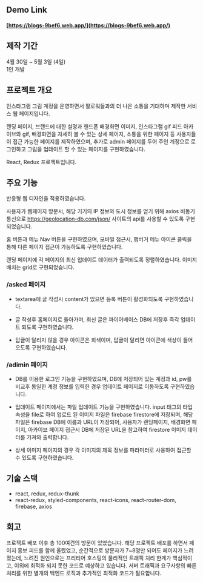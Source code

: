 ## Demo Link  

#### [https://blogs-9bef6.web.app/](https://blogs-9bef6.web.app/)    

## 제작 기간
4월 30일 ~ 5월 3일 (4일)  
1인 개발


## 프로젝트 개요
인스타그램 그림 계정을 운영하면서 팔로워들과의 더 나은 소통을 기대하며 제작한 서비스 웹 페이지입니다. 

랜딩 페이지, 브랜드에 대한 설명과 핸드폰 배경화면 이미지, 인스타그램 gif 피드 아카이브와 gif, 배경화면을 자세히 볼 수 있는 상세 페이지, 소통을 위한 페이지 등 사용자들이 접근 가능한 페이지를 제작하였으며, 추가로 admin 페이지를 두어 주인 계정으로 로그인하고 그림을 업데이트 할 수 있는 페이지를 구현하였습니다.

React, Redux 프로젝트입니다.


## 주요 기능

반응형 웹 디자인을 적용하였습니다.

사용자가 웹페이지 방문시, 해당 기기의 IP 정보와 도시 정보를 얻기 위해 axios 비동기 통신으로 https://geolocation-db.com/json/ 사이트의 api를 사용할 수 있도록 구현되었습니다.

홈 버튼과 메뉴 Nav 버튼을 구현하였으며, 모바일 접근시, 햄버거 메뉴 아이콘 클릭을 통해 다른 페이지 접근이 가능하도록 구현하였습니다. 

랜딩 페이지에 각 페이지의 최신 업데이트 데이터가 출력되도록 정렬하였습니다.
이미지 배치는 grid로 구현되었습니다.

### /asked 페이지
- textarea에 글 작성시 content가 있으면 등록 버튼이 활성화되도록 구현하였습니다.

- 글 작성후 홈페이지로 돌아가며, 최신 글은 파이어베이스 DB에 저장후 즉각 업데이트 되도록 구현하였습니다.

- 답글이 달리지 않을 경우 아이콘은 회색이며, 답글이 달리면 아이콘에 색상이 들어오도록 구현하였습니다.

### /adimin 페이지

- DB를 이용한 로그인 기능을 구현하였으며, DB에 저장되어 있는 계정과 id, pw를 비교후 동일한 계정 정보를 입력한 경우 업데이트 페이지로 이동하도록 구현하였습니다.

- 업데이트 페이지에서는 파일 업데이트 기능을 구현하였습니다. input 태그의 타입속성을 file로 하여 업로드 된 이미지 파일은 firebase firestore에 저장되며, 해당 파일은 firebase DB에 이름과 URL이 저장되어, 사용자가 랜딩페이지, 배경화면 페이지, 아카이브 페이지 접근시 DB에 저장된 URL을 참고하여 firestore 이미지 데이터를 가져와 출력합니다.

- 상세 이미지 페이지의 경우 각 이미지의 제목 정보를 파라미터로 사용하여 접근할 수 있도록 구현하였습니다.

## 기술 스택
-  react, redux, redux-thunk
-  react-redux, styled-components, react-icons, react-router-dom, firebase, axios

## 회고
프로젝트 배포 이후 총 100여건의 방문이 있었습니다. 해당 프로젝트 배포를 하면서 페이지 홍보 피드를 함께 올렸었고, 순간적으로 방문자가 7~8명만 되어도 페이지가 느려졌는데, 느려진 원인으로는 프리티어 호스팅의 물리적인 트래픽 처리 한계가 핵심적이고, 이외에 최적화 되지 못한 코드로 예상하고 있습니다. 서버 트래픽과 요구사항의 빠른 처리를 위한 별개의 백엔드 로직과 추가적인 최적화 코드가 필요합니다.
